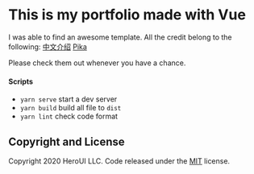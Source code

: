 # This is my portfolio made with Vue
I was able to find an awesome template. All the credit belong to the following:
[中文介绍](https://github.com/heroui/agency/blob/master/zh-readme.md)
[Pika](https://twitter.com/P1kaP1kaChu_)

Please check them out whenever you have a chance.

#### Scripts

- `yarn serve` start a dev server
- `yarn build` build all file to `dist`
- `yarn lint` check code format

## Copyright and License

Copyright 2020 HeroUI LLC. Code released under the [MIT](https://github.com/heroui/agency/blob/master/LICENSE) license.
